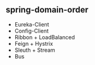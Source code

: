 ## spring-domain-order
- Eureka-Client
- Config-Client
- Ribbon + LoadBalanced
- Feign + Hystrix
- Sleuth + Stream
- Bus

